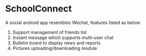 # SchoolConnect
A social android app resembles Wechat, features listed as below:

1) Support management of friends list
2) Instant message which supports multi-user chat 
3) Bulletin board to display news and reports
4) Pictures uploading/downloading module

